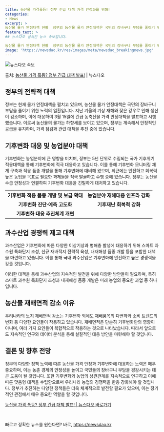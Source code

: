```yaml
---
title: 농산물 가격폭등! 정부 긴급 대책 가격 안정화를 위해!
categories:
- News
excerpt: >
농산물 물가 안정대책 현황  정부의 농산물 물가 안정대책은 국민의 장바구니 부담을 줄이기 위해 다양한 방안을…
feature_text: >
## 뉴스다오 실시간 뉴스 속보입니다.

농산물 물가 안정대책 현황  정부의 농산물 물가 안정대책은 국민의 장바구니 부담을 줄이기 위해 다양한 방안을…
image: 'https://newsdao.kr/res/images/meta/newsdao_breakingnews.jpg'
---
```


![뉴스다오 속보](https://newsdao.kr/res/images/meta/newsdao_breakingnews.jpg)

<p>출처: <a href="https://newsdao.kr/4433" rel="dofollow">농산물 가격 폭등? 정부 긴급 대책 발표!</a> | 뉴스다오</p>

<h2 data-ke-size="size26">정부의 전략적 대책</h2>
<p data-ke-size="size16">정부는 현재 물가 안정대책을 펼치고 있으며, 농산물 물가 안정대책은 국민의 장바구니 부담을 줄이기 위한 노력의 일환입니다. 지난 겨울의 기상 재해와 잦은 강우로 인해 생산이 감소하며, 이에 대응하여 3월 15일에 긴급 농축산물 가격 안정대책을 발표하고 시행했습니다. 이로써 농산물의 물가는 하향세를 보이고 있으며, 정부는 계속해서 안정적인 공급을 유지하며, 가격 점검과 관련 대책을 추진 중에 있습니다.</p>

<h2 data-ke-size="size26">기후변화 대응 및 농업분야 대책</h2>
<p data-ke-size="size16">기후변화는 농업분야에 큰 영향을 미치며, 정부는 5년 단위로 수립되는 국가 기후위기 적응대책을 통해 기후변화에 적극 대응하고 있습니다. 이를 통해 기후변화 모니터링 체계 구축과 적응 품종 개발을 통해 기후변화에 대비해 왔으며, 최근에는 안전하고 회복력 높은 농업을 목표로 필요한 과제들을 적극 발굴하고 수행 중에 있습니다. 정부는 농산물 수급 안정성과 연결하여 기후변화 대응을 긴밀하게 대처하고 있습니다.</p>

<table>
	<tr>
		<td style="text-align: center; height: 17px;"><b>기후변화 적응 품종 개발 및 보급 확대</b></td>
		<td style="text-align: center; height: 17px;"><b>농업분야 재해대응 인프라 강화</b></td>
	</tr>
	<tr>
		<td style="text-align: center; height: 17px;"><b>기후변화 진단·예측 고도화</b></td>
		<td style="text-align: center; height: 17px;"><b>기후재난 회복력 강화</b></td>
	</tr>
	<tr>
		<td style="text-align: center; height: 17px;"><b>기후변화 대응 추진체계 개편</b></td>
		<td style="text-align: center; height: 17px;"><b></b></td>
	</tr>
</table>

<h2 data-ke-size="size26">과수산업 경쟁력 제고 대책</h2>
<p data-ke-size="size16">과수산업은 기후변화에 따른 다양한 이상기상과 병해충 발생에 대응하기 위해 스마트 과수원 특화단지 조성, 신규 재배적지 전략적 육성, 내재해성 품종 개발 등을 포함한 대책을 마련하고 있습니다. 이를 통해 국내 과수산업은 기후변화에 안전하고 높은 경쟁력을 갖출 것입니다.</p>

<p data-ke-size="size16">이러한 대책을 통해 과수산업의 지속적인 발전을 위해 다양한 방안들이 필요하며, 특히 스마트 과수원 특화단지 조성과 내재해성 품종 개발은 미래 농업의 중요한 과업 중 하나입니다.</p>

<h2 data-ke-size="size26">농산물 재배면적 감소 이유</h2>
<p data-ke-size="size16">우리나라의 노지 재배면적 감소는 기후변화 외에도 재배품목의 다변화와 소비 트렌드의 변화 등 다양한 요인들이 작용하고 있습니다. 재배면적은 단순히 기후변화만의 영향이 아니며, 여러 가지 요인들이 복합적으로 작용하는 것으로 나타났습니다. 따라서 앞으로도 지속적인 연구와 데이터 분석을 통해 실질적인 대응 방안을 마련해야 할 것입니다.</p>

<h2 data-ke-size="size26">결론 및 향후 전망</h2>
<p data-ke-size="size16">정부의 다양한 정책 노력에 따른 농산물 가격 안정과 기후변화에 대응하는 노력은 매우 중요하며, 이는 농촌 경제의 안정성을 높이고 국민들의 장바구니 부담을 경감시키는 데 큰 도움이 될 것입니다. 또한 기후변화와 농업의 상관관계를 지속적으로 연구하고 이에 따른 맞춤형 대책을 수립함으로써 우리나라 농업의 경쟁력을 한층 강화해야 할 것입니다. 정부가 추진하는 다양한 정책들은 더욱 체계적으로 발전할 필요가 있으며, 이는 장기적인 관점에서 매우 중요한 역할을 할 것입니다.</p>

<p data-ke-size="size16"><a href="https://newsdao.kr/4433">농산물 가격 폭등? 정부 긴급 대책 발표! | 뉴스다오 바로가기</a></p>
<p data-ke-size="size16">&nbsp;</p> 

빠르고 정확한 뉴스를 원한다면? 바로, <a href="https://newsdao.kr" rel="dofollow">https://newsdao.kr</a>


    
